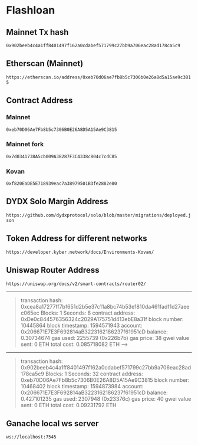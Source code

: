 # Flashloan

## Mainnet Tx hash

`0x902beeb4c4a1ff8401497f162a0cdabef571799c27bb9a706eac28ad178ca5c9`

## Etherscan (Mainnet)

`https://etherscan.io/address/0xeb70d06ae7fb8b5c7306b0e26a8d5a15ae9c3815`

## Contract Address

### Mainnet

`0xeb70D06Ae7Fb8b5c7306B0E26A8D5A15Ae9C3815`

### Mainnet fork

`0x7d0341738A5cb009A38287F3C4338c804c7cdC85`

### Kovan

`0xf820EaDE5E718939eac7a38979501B3fe2882e80`

## DYDX Solo Margin Address

`https://github.com/dydxprotocol/solo/blob/master/migrations/deployed.json`

## Token Address for different networks

`https://developer.kyber.network/docs/Environments-Kovan/`

## Uniswap Router Address

`https://uniswap.org/docs/v2/smart-contracts/router02/`

---

> transaction hash: 0xcea8a17277ff7bf651d2b5e37c11a8bc74b53e1810da461fadf1d27aeec065ec
> Blocks: 1 Seconds: 8
> contract address: 0xDe0c844576356324c2029A175751d413ebE8a31f
> block number: 10445864
> block timestamp: 1594571943
> account: 0x206671E7E3F692814aB3223162186237f61951cD
> balance: 0.30734674
> gas used: 2255739 (0x226b7b)
> gas price: 38 gwei
> value sent: 0 ETH
> total cost: 0.085718082 ETH -->

---

> transaction hash: 0x902beeb4c4a1ff8401497f162a0cdabef571799c27bb9a706eac28ad178ca5c9
> Blocks: 1 Seconds: 32
> contract address: 0xeb70D06Ae7Fb8b5c7306B0E26A8D5A15Ae9C3815
> block number: 10468402
> block timestamp: 1594873984
> account: 0x206671E7E3F692814aB3223162186237f61951cD
> balance: 0.427101235
> gas used: 2307948 (0x23376c)
> gas price: 40 gwei
> value sent: 0 ETH
> total cost: 0.09231792 ETH

## Ganache local ws server

`ws://localhost:7545`
